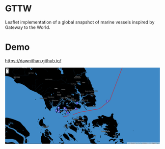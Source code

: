 # GTTW

Leaflet implementation of a global snapshot of marine vessels inspired by Gateway to the World.

# Demo

https://dawnithan.github.io/

![Screenshot](images/gttwtheme.png)
